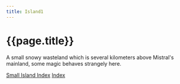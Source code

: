 ```yaml
---
title: Island1
---
```


# {{page.title}}
A small snowy wasteland which is several kilometers above Mistral's mainland, some magic behaves strangely here.

[Small Island Index](index)
[Index](../../index)